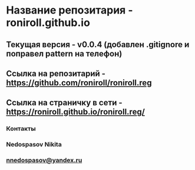 # Название репозитария -  roniroll.github.io
## Текущая версия - v0.0.4 (добавлен .gitignore и поправел pattern на телефон)
## Ссылка на репозитарий - https://github.com/roniroll/roniroll.reg
## Ссылка на страничку в сети - https://roniroll.github.io/roniroll.reg/

### Контакты
### Nedospasov Nikita
### nnedospasov@yandex.ru
